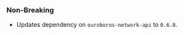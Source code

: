 <!--
A new scriv changelog fragment.

Uncomment the section that is right (remove the HTML comment wrapper).
-->

<!--
### Patch

- A bullet item for the Patch category.

-->
### Non-Breaking

- Updates dependency on `ouroboros-network-api` to `0.6.0`.
